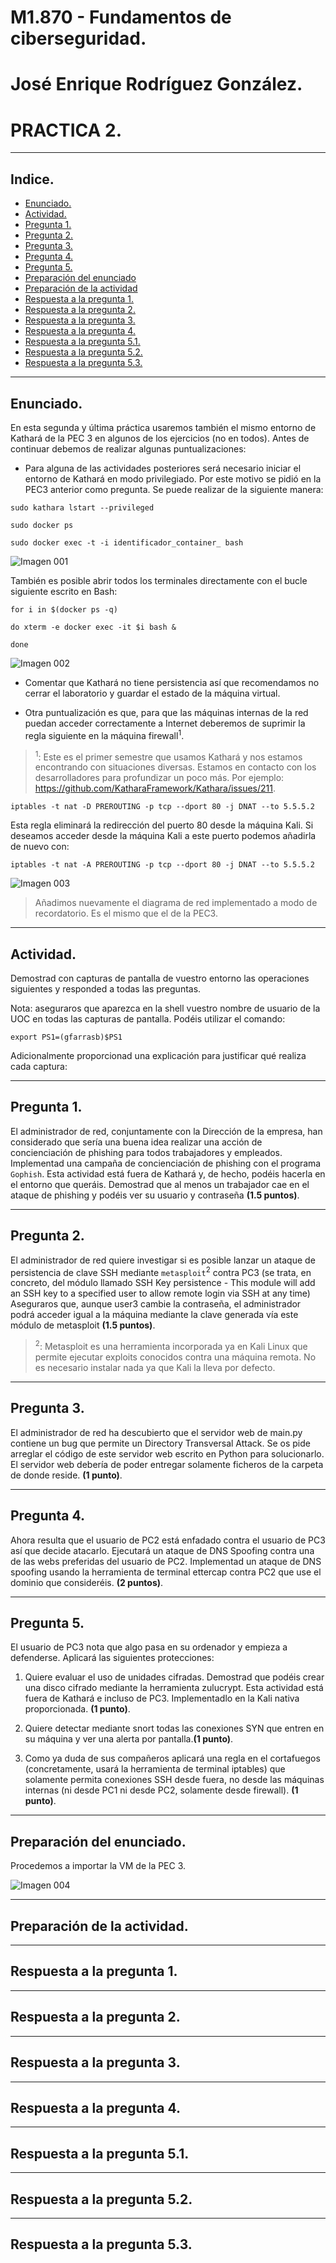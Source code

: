 # M1.870 - Fundamentos de ciberseguridad.

# José Enrique Rodríguez González.

# PRACTICA 2.

---

## Indice.

- [Enunciado.](#enunciado)
- [Actividad.](#actividad)
- [Pregunta 1.](#pregunta-1)
- [Pregunta 2.](#pregunta-2)
- [Pregunta 3.](#pregunta-3)
- [Pregunta 4.](#pregunta-4)
- [Pregunta 5.](#pregunta-5)
- [Preparación del enunciado](#preparación-del-enunciado)
- [Preparación de la actividad](#preparación-de-la-actividad)
- [Respuesta a la pregunta 1.](#respuesta-a-la-pregunta-1)
- [Respuesta a la pregunta 2.](#respuesta-a-la-pregunta-2)
- [Respuesta a la pregunta 3.](#respuesta-a-la-pregunta-3)
- [Respuesta a la pregunta 4.](#respuesta-a-la-pregunta-4)
- [Respuesta a la pregunta 5.1.](#respuesta-a-la-pregunta-51)
- [Respuesta a la pregunta 5.2.](#respuesta-a-la-pregunta-52)
- [Respuesta a la pregunta 5.3.](#respuesta-a-la-pregunta-53)

---

## Enunciado.

En esta segunda y última práctica usaremos también el mismo entorno de Kathará de la PEC 3 en algunos de los ejercicios (no en todos). Antes de continuar  debemos de realizar algunas puntualizaciones:

  - Para alguna de las actividades posteriores será necesario iniciar el entorno de Kathará en modo privilegiado. Por este motivo se pidió en la PEC3 anterior como pregunta. Se puede realizar de la siguiente manera:

~~~
sudo kathara lstart --privileged

sudo docker ps

sudo docker exec -t -i identificador_container_ bash
~~~

![Imagen 001](./Imagen-001.png)


También es posible abrir todos los terminales directamente con el bucle siguiente escrito en Bash:

~~~
for i in $(docker ps -q)

do xterm -e docker exec -it $i bash &

done
~~~

![Imagen 002](./Imagen-002.png)

- Comentar que Kathará no tiene persistencia así que recomendamos no cerrar el laboratorio y guardar el estado de la máquina virtual.

- Otra puntualización es que, para que las máquinas internas de la red puedan acceder correctamente a Internet deberemos de suprimir la regla siguiente en la máquina firewall<sup>1</sup>.

> <sup>1</sup>: Este es el primer semestre que usamos Kathará y nos estamos encontrando con situaciones diversas. Estamos en contacto con los desarrolladores para profundizar un poco más. Por ejemplo: https://github.com/KatharaFramework/Kathara/issues/211.

~~~
iptables -t nat -D PREROUTING -p tcp --dport 80 -j DNAT --to 5.5.5.2
~~~

Esta regla eliminará la redirección del puerto 80 desde la máquina Kali. Si deseamos acceder desde la máquina Kali a este puerto podemos añadirla de nuevo con:

~~~
iptables -t nat -A PREROUTING -p tcp --dport 80 -j DNAT --to 5.5.5.2
~~~

![Imagen 003](./Imagen-003.png)
> Añadimos nuevamente el diagrama de red implementado a modo de recordatorio. Es el mismo que el de la PEC3.

---

## Actividad.

Demostrad con capturas de pantalla de vuestro entorno las operaciones siguientes y responded a todas las preguntas.

Nota: aseguraros que aparezca en la shell vuestro nombre de usuario de la UOC en todas las capturas de pantalla. Podéis utilizar el comando:

~~~
export PS1=(gfarrasb)$PS1
~~~

Adicionalmente proporcionad una explicación para justificar qué realiza cada captura:

---

## Pregunta 1.

El administrador de red, conjuntamente con la Dirección de la empresa, han considerado que sería una buena idea realizar una acción de concienciación de phishing para todos trabajadores y empleados. Implementad una campaña de concienciación de phishing con el programa `Gophish`. Esta actividad está fuera de Kathará y, de hecho, podéis hacerla en el entorno que queráis. Demostrad que al menos un trabajador cae en el ataque de phishing y podéis ver su usuario y contraseña **(1.5 puntos)**.

---

## Pregunta 2.

El administrador de red quiere investigar si es posible lanzar un ataque de persistencia de clave SSH mediante `metasploit`<sup>2</sup> contra PC3 (se trata, en concreto, del módulo llamado SSH Key persistence - This module will add an SSH key to a specified user to allow remote login via SSH at any time) Aseguraros que, aunque user3 cambie la contraseña, el administrador podrá acceder igual a la máquina mediante la clave generada vía este módulo de metasploit **(1.5 puntos)**.

> <sup>2</sup>: Metasploit es una herramienta incorporada ya en Kali Linux que permite ejecutar exploits conocidos contra una máquina remota. No es necesario instalar nada ya que Kali la lleva por defecto.


---

## Pregunta 3.

El administrador de red ha descubierto que el servidor web de main.py contiene un bug que permite un Directory Transversal Attack. Se os pide arreglar el código de este servidor web escrito en Python para solucionarlo. El servidor web debería de poder entregar solamente ficheros de la carpeta de donde reside. **(1 punto)**.

---

## Pregunta 4.

Ahora resulta que el usuario de PC2 está enfadado contra el usuario de PC3 así que decide atacarlo. Ejecutará un ataque de DNS Spoofing contra una de las webs preferidas del usuario de PC2. Implementad un ataque de DNS spoofing usando la herramienta de terminal ettercap contra PC2 que use el dominio que consideréis. **(2 puntos)**.

---

## Pregunta 5.

El usuario de PC3 nota que algo pasa en su ordenador y empieza a defenderse. Aplicará las siguientes protecciones:

1. Quiere evaluar el uso de unidades cifradas. Demostrad que podéis crear una disco cifrado mediante la herramienta zulucrypt. Esta actividad está fuera de Kathará e incluso de PC3. Implementadlo en la Kali nativa proporcionada. **(1 punto)**.

2. Quiere detectar mediante snort todas las conexiones SYN que entren en su máquina y ver una alerta por pantalla.**(1 punto)**.

3. Como ya duda de sus compañeros aplicará una regla en el cortafuegos (concretamente, usará la herramienta de terminal iptables) que solamente permita conexiones SSH desde fuera, no desde las máquinas internas (ni desde PC1 ni desde PC2, solamente desde firewall). **(1 punto)**.

---

## Preparación del enunciado.

Procedemos a importar la VM de la PEC 3.

![Imagen 004](./Imagen-004.png)



---

## Preparación de la actividad.




---

## Respuesta a la pregunta 1.






---

## Respuesta a la pregunta 2.







---

## Respuesta a la pregunta 3.






---

## Respuesta a la pregunta 4.








---

## Respuesta a la pregunta 5.1.







---

## Respuesta a la pregunta 5.2.






---

## Respuesta a la pregunta 5.3.






